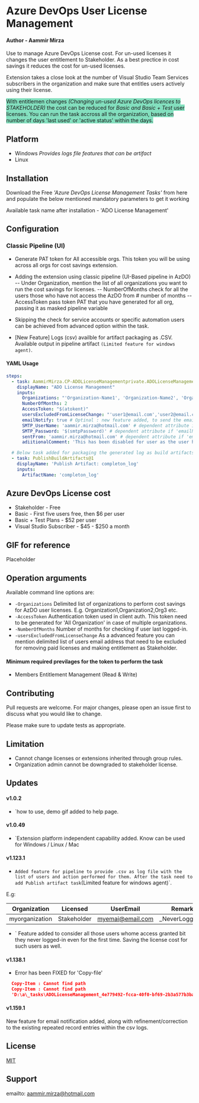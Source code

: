 # Azure DevOps User License Management

#### Author - Aammir Mirza

Use to manage Azure DevOps License cost. For un-used licenses it changes the user entitlement to Stakeholder. As a best prectice in cost savings it reduces the cost for un-used licenses.

Extension takes a close look at the number of Visual Studio Team Services subscribers in the organization and make sure that entitles users actively using their license.

<span style="background-color: #83DFBE">With entitlemen changes _(Changing un-used Azure DevOps licences to STAKEHOLDER)_ the cost can be reduced for _Basic and Basic + Test_ user licenses.
You can run the task accross all the organization, based on number of days 'last used' or 'active status' within the days.</span>

## Platform

* Windows *Provides logs file features that can be artifact*
* Linux

## Installation

Download the Free _'Azure DevOps License Management Tasks'_ from here and populate the below mentioned mandatory parameters to get it working

Available task name after installation - 'ADO License Management'

## Configuration

### Classic Pipeline (UI)

* Generate PAT token for All accessible orgs. This token you will be using across all orgs for cost savings extension.

* Adding the extension using classic pipeline (UI-Based pipeline in AzDO)
-- Under Organization, mention the list of all organizations you want to run the cost savings for licenses.
-- NumberOfMonths check for all the users those who have not access the AzDO from # number of months
-- AccessToken pass token PAT that you have generated for all org, passing it as masked pipeline variable

* Skipping the check for service accounts or specific automation users can be achieved from advanced option within the task.

* [New Feature] Logs (csv) availble for artifact packaging as .CSV. Available output in pipeline artifact `(Limited feature for windows agent)`.

#### YAML Usage

```yaml
steps:
  - task: AammirMirza.CP-ADOLicenseManagementprivate.ADOLicenseManagement-Task.ADOLicenseManagement@1
    displayName: "ADO License Management"
    inputs:
      Organizations: "'Organization-Name1', 'Organization-Name2', 'Organization-Name3'"
      NumberOfMonths: 2
      AccessToken: "$(atokent)"
      usersExcludedFromLicenseChange: "'user1@email.com','user2@email.com','usern@email.com'" # Optional
      emailNotify: true # Optinal : new feature added, to send the email notification to the actioned user(s)
      SMTP_UserName: 'aammir.mirza@hotmail.com' # dependent attribute if 'emailNotify = True'
      SMTP_Password: '$(smtpPassword)' # dependent attribute if 'emailNotify = True'. Password for the senders mailbox.
      sentFrom: 'aammir.mirza@hotmail.com' # dependent attribute if 'emailNotify = True'. eMail address should exist.
      adiitionalComment: 'This has been disabled for user as the user has never connect from several months.' # dependent attribute if 'emailNotify = True'. Any additional comment that contributes to email body.

  # Below task added for packaging the generated log as build artifacts ONLY FOR WINDOWS BUILD AGENT
  - task: PublishBuildArtifacts@1
    displayName: 'Publish Artifact: completon_log'
    inputs:
      ArtifactName: 'completon_log'

```

## Azure DevOps License cost

* Stakeholder - Free
* Basic - First five users free, then $6 per user
* Basic + Test Plans - $52 per user
* Visual Studio Subscriber - $45 - $250 a month

## GIF for reference

 Placeholder

## Operation arguments

Available command line options are:

* `-Organizations` Delimited list of organizations to perform cost savings for AzDO user licenses. E.g. Organization1,Organization2,Org3 etc.
* `-AccessToken` Authentication token used in client auth. This token need to be generated for 'All Organization' in case of multiple organizations.
* `-NumberOfMonths` Number of months for checking if user last logged-in.
* `-usersExcludedFromLicenseChange` As a advanced feature you can mention delimited list of users email address that need to be excluded for removing paid licenses and making entitlement as Stakeholder.

#### Minimum required previlages for the token to perform the task

* Members Entitlement Management (Read & Write)

## Contributing

Pull requests are welcome. For major changes, please open an issue first to discuss what you would like to change.

Please make sure to update tests as appropriate.

## Limitation

* Cannot change licenses or extensions inherited through group rules.
* Organization admin cannot be downgraded to stakeholder license.

## Updates

#### v1.0.2

* `how to use, demo gif added to help page.
#### v1.0.49
* `Extension platform independent capability added. Know can be used for Windows / Linux / Mac

#### v1.123.1

* `Added feature for pipeline to provide .csv as log file with the list of users and action performed for them. After the task need to add Publish artifact task`(Limited feature for windows agent)`.

E.g:

|Organization    |Licensed                       |UserEmail                    |Remark|
|----------------|-------------------------------|-----------------------------|-----------|
|myorganization|Stakeholder            |myemai@email.com          |_NeverLoggedIn|

* ` Feature added to consider all those users whome access granted bit they never logged-in even for the first time. Saving the license cost for such users as well.

#### v1.138.1

* Error has been FIXED for 'Copy-file'

```json
  Copy-Item : Cannot find path
  Copy-Item : Cannot find path
  'D:\a\_tasks\ADOLicenseManagement_4e779492-fcca-40f0-bf69-2b3a577b3ba5\1.134.1\ActionedUsersLog.csv' because it does not exist.

```

#### v1.159.1

New feature for email notification added, along with refinement/correction to the existing repeated record entries within the csv logs.

## License

[MIT](https://choosealicense.com/licenses/mit/)

## Support

emailto: aammir.mirza@hotmail.com
